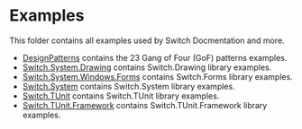 # Examples

This folder contains all examples used by Switch Docmentation and more.

* [DesignPatterns](./DesignPatterns) contains the 23 Gang of Four (GoF) patterns examples.
* [Switch.System.Drawing](./Switch.System.Drawing) contains Switch.Drawing library examples.
* [Switch.System.Windows.Forms](./Switch.System.Windows.Forms) contains Switch.Forms library examples.
* [Switch.System](./Switch.System) contains Switch.System library examples.
* [Switch.TUnit](./Switch.TUnit) contains Switch.TUnit library examples.
* [Switch.TUnit.Framework](./Switch.TUnit.Framework) contains Switch.TUnit.Framework library examples.
